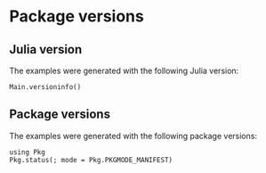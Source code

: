 # Package versions

## Julia version

The examples were generated with the following Julia version:

```@example
Main.versioninfo()
```

## Package versions

The examples were generated with the following package versions:

```@example
using Pkg
Pkg.status(; mode = Pkg.PKGMODE_MANIFEST)
```
